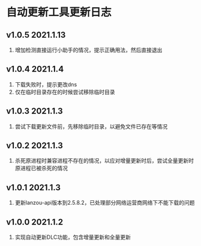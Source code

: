# 自动更新工具更新日志

## v1.0.5 2021.1.13
1. 增加检测直接运行小助手的情况，提示正确用法，然后直接退出

## v1.0.4 2021.1.4
1. 下载失败时，提示更改dns
2. 仅在临时目录存在的时候尝试移除临时目录

## v1.0.3 2021.1.3
1. 尝试下载更新文件前，先移除临时目录，以避免文件已存在等情况

## v1.0.2 2021.1.3
1. 杀死原进程时兼容进程不存在的情况，以应对增量更新时后，尝试全量更新时原进程已被杀死的情况

## v1.0.1 2021.1.3
1. 更新lanzou-api版本到2.5.8.2，已处理部分网络运营商网络下不能下载的问题

## v1.0.0 2021.1.2
1. 实现自动更新DLC功能，包含增量更新和全量更新
